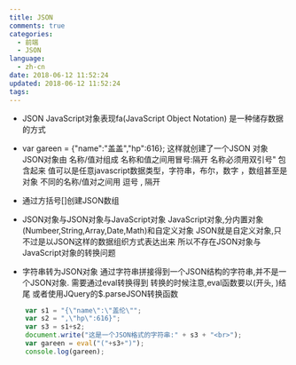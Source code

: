 ```yaml
---
title: JSON
comments: true
categories:
  - 前端
  - JSON
language:
  - zh-cn
date: 2018-06-12 11:52:24
updated: 2018-06-12 11:52:24
tags:
---
```

- JSON JavaScript对象表现fa(JavaScript Object Notation) 是一种储存数据的方式

- var gareen = {"name":"盖盖","hp":616}; 
这样就创建了一个JSON 对象 
JSON对象由 名称/值对组成 名称和值之间用冒号:隔开 
名称必须用双引号" 包含起来 
值可以是任意javascript数据类型，字符串，布尔，数字 ，数组甚至是对象 
不同的名称/值对之间用 逗号 , 隔开

- 通过方括号[]创建JSON数组

- JSON对象与JSON对象与JavaScript对象
  JavaScript对象,分内置对象(Numbeer,String,Array,Date,Math)和自定义对象
  JSON就是自定义对象,只不过是以JSON这样的数据组织方式表达出来
  所以不存在JSON对象与JavaScript对象的转换问题

- 字符串转为JSON对象
  通过字符串拼接得到一个JSON结构的字符串,并不是一个JSON对象. 需要通过eval转换得到
  转换的时候注意,eval函数要以(开头, )结尾
  或者使用JQuery的$.parseJSON转换函数
```javascript
	var s1 = "{\"name\":\"盖伦\"";
	var s2 = ",\"hp\":616}";
	var s3 = s1+s2;
	document.write("这是一个JSON格式的字符串:" + s3 + "<br>");
	var gareen = eval("("+s3+")");
	console.log(gareen);
```